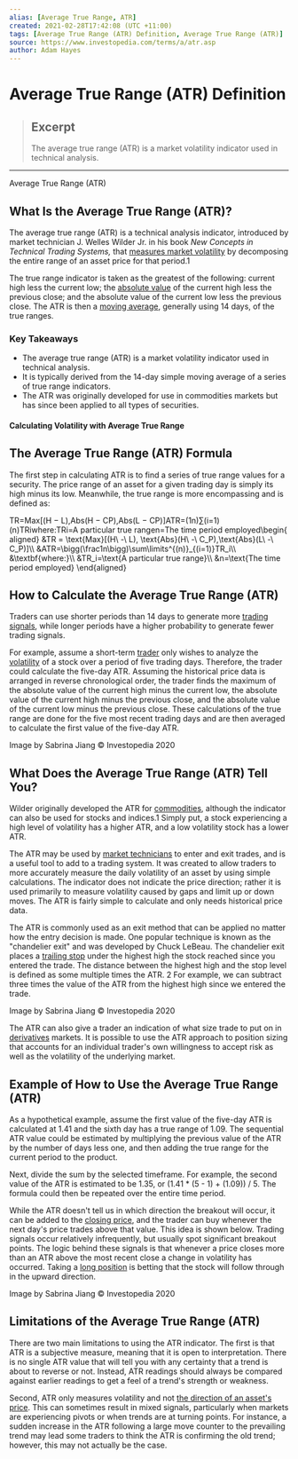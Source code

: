 ```yaml
---
alias: [Average True Range, ATR]
created: 2021-02-28T17:42:08 (UTC +11:00)
tags: [Average True Range (ATR) Definition, Average True Range (ATR)]
source: https://www.investopedia.com/terms/a/atr.asp
author: Adam Hayes
---
```


# Average True Range (ATR) Definition

> ## Excerpt
> The average true range (ATR) is a market volatility indicator used in technical analysis.

---

Average True Range (ATR)
## What Is the Average True Range (ATR)?

The average true range (ATR) is a technical analysis indicator, introduced by market technician J. Welles Wilder Jr. in his book _New Concepts in Technical Trading Systems,_ that [measures market volatility](https://www.investopedia.com/articles/trading/08/average-true-range.asp) by decomposing the entire range of an asset price for that period.1

The true range indicator is taken as the greatest of the following: current high less the current low; the [absolute value](https://www.investopedia.com/terms/a/absolute-value.asp) of the current high less the previous close; and the absolute value of the current low less the previous close. The ATR is then a [moving average](https://www.investopedia.com/terms/m/movingaverage.asp), generally using 14 days, of the true ranges.

### Key Takeaways

-   The average true range (ATR) is a market volatility indicator used in technical analysis.
-   It is typically derived from the 14-day simple moving average of a series of true range indicators.
-   The ATR was originally developed for use in commodities markets but has since been applied to all types of securities.

#### Calculating Volatility with Average True Range

## The Average True Range (ATR) Formula

The first step in calculating ATR is to find a series of true range values for a security. The price range of an asset for a given trading day is simply its high minus its low. Meanwhile, the true range is more encompassing and is defined as:

TR\=Max\[(H − L),Abs(H − CP),Abs(L − CP)\]ATR\=(1n)∑(i\=1)(n)TRiwhere:TRi\=A particular true rangen\=The time period employed\\begin{aligned} &TR = \\text{Max}\[(H\\ -\\ L), \\text{Abs}(H\\ -\\ C\_P),\\text{Abs}(L\\ -\\ C\_P)\]\\\\ &ATR=\\bigg(\\frac1n\\bigg)\\sum\\limits^{(n)}\_{(i=1)}TR\_i\\\\ &\\textbf{where:}\\\\ &TR\_i=\\text{A particular true range}\\\\ &n=\\text{The time period employed} \\end{aligned}

## How to Calculate the Average True Range (ATR)

Traders can use shorter periods than 14 days to generate more [trading signals](https://www.investopedia.com/terms/t/trade-signal.asp), while longer periods have a higher probability to generate fewer trading signals.

For example, assume a short-term [trader](https://www.investopedia.com/terms/t/trader.asp) only wishes to analyze the [volatility](https://www.investopedia.com/terms/v/volatility.asp) of a stock over a period of five trading days. Therefore, the trader could calculate the five-day ATR. Assuming the historical price data is arranged in reverse chronological order, the trader finds the maximum of the absolute value of the current high minus the current low, the absolute value of the current high minus the previous close, and the absolute value of the current low minus the previous close. These calculations of the true range are done for the five most recent trading days and are then averaged to calculate the first value of the five-day ATR.

Image by Sabrina Jiang © Investopedia 2020

## What Does the Average True Range (ATR) Tell You?

Wilder originally developed the ATR for [commodities](https://www.investopedia.com/terms/c/commodity.asp), although the indicator can also be used for stocks and indices.1 Simply put, a stock experiencing a high level of volatility has a higher ATR, and a low volatility stock has a lower ATR.

The ATR may be used by [market technicians](https://www.investopedia.com/terms/t/technical-analyst.asp) to enter and exit trades, and is a useful tool to add to a trading system. It was created to allow traders to more accurately measure the daily volatility of an asset by using simple calculations. The indicator does not indicate the price direction; rather it is used primarily to measure volatility caused by gaps and limit up or down moves. The ATR is fairly simple to calculate and only needs historical price data.

The ATR is commonly used as an exit method that can be applied no matter how the entry decision is made. One popular technique is known as the "chandelier exit" and was developed by Chuck LeBeau. The chandelier exit places a [trailing stop](https://www.investopedia.com/terms/t/trailingstop.asp) under the highest high the stock reached since you entered the trade. The distance between the highest high and the stop level is defined as some multiple times the ATR. 2 For example, we can subtract three times the value of the ATR from the highest high since we entered the trade.

Image by Sabrina Jiang © Investopedia 2020

The ATR can also give a trader an indication of what size trade to put on in [derivatives](https://www.investopedia.com/terms/d/derivative.asp) markets. It is possible to use the ATR approach to position sizing that accounts for an individual trader's own willingness to accept risk as well as the volatility of the underlying market.

## Example of How to Use the Average True Range (ATR)

As a hypothetical example, assume the first value of the five-day ATR is calculated at 1.41 and the sixth day has a true range of 1.09. The sequential ATR value could be estimated by multiplying the previous value of the ATR by the number of days less one, and then adding the true range for the current period to the product.

Next, divide the sum by the selected timeframe. For example, the second value of the ATR is estimated to be 1.35, or (1.41 \* (5 - 1) + (1.09)) / 5. The formula could then be repeated over the entire time period.

While the ATR doesn't tell us in which direction the breakout will occur, it can be added to the [closing price](https://www.investopedia.com/terms/c/closingprice.asp), and the trader can buy whenever the next day's price trades above that value. This idea is shown below. Trading signals occur relatively infrequently, but usually spot significant breakout points. The logic behind these signals is that whenever a price closes more than an ATR above the most recent close a change in volatility has occurred. Taking a [long position](https://www.investopedia.com/terms/l/long.asp) is betting that the stock will follow through in the upward direction.

Image by Sabrina Jiang © Investopedia 2020 

## Limitations of the Average True Range (ATR)

There are two main limitations to using the ATR indicator. The first is that ATR is a subjective measure, meaning that it is open to interpretation. There is no single ATR value that will tell you with any certainty that a trend is about to reverse or not. Instead, ATR readings should always be compared against earlier readings to get a feel of a trend's strength or weakness.

Second, ATR only measures volatility and not [the direction of an asset's price](https://www.investopedia.com/ask/answers/032715/what-difference-between-assetprice-inflation-and-economic-growth.asp). This can sometimes result in mixed signals, particularly when markets are experiencing pivots or when trends are at turning points. For instance, a sudden increase in the ATR following a large move counter to the prevailing trend may lead some traders to think the ATR is confirming the old trend; however, this may not actually be the case.
